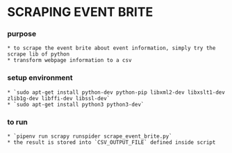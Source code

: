 # SCRAPING EVENT BRITE

### purpose
    * to scrape the event brite about event information, simply try the scrape lib of python
    * transform webpage information to a csv

### setup environment
    * `sudo apt-get install python-dev python-pip libxml2-dev libxslt1-dev zlib1g-dev libffi-dev libssl-dev`
    * `sudo apt-get install python3 python3-dev`

### to run
    * `pipenv run scrapy runspider scrape_event_brite.py`
    * the result is stored into `CSV_OUTPUT_FILE` defined inside script
